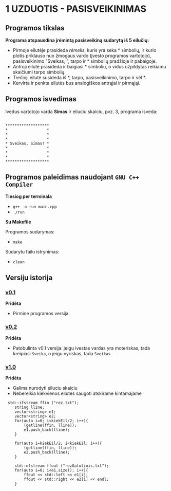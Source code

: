 # 1 UZDUOTIS - PASISVEIKINIMAS
## Programos tikslas

**Programa atspausdina įrėmintą pasisveikiną sudarytą iš 5 eilučių:**
- Pirmoje eilutėje prasideda _rėmelis_, kuris yra seka * simbolių, ir kurio plotis priklauso nuo žmogaus vardo (įvesto programos vartotojo), pasisveikinimo ”Sveikas, ”, tarpo ir * simbolių pradžioje ir pabaigoje.
- Antroji eilutė prasideda ir baigiasi * simboliu, o vidus užpildytas reikiamu skaičiumi tarpo simbolių.
- Trečioji eilutė susideda iš *, tarpo, pasisveikinimo, tarpo ir vėl *.
- Kervirta ir penkta eilutės bus analogiškos antrąjai ir pirmąjąi.

## Programos isvedimas 
Ivedus vartotojo varda **Simas** ir eiluciu skaiciu, pvz. 3, programa isveda:

```shell

*******************
*                 *
*                 *
*                 *
* Sveikas, Simas! *
*                 *
*                 *
*                 *
*******************
```

## Programos paleidimas naudojant `GNU C++ Compiler`
**Tiesiog per terminala**
- `g++ -o run main.cpp `
- `./run`

**Su Makefile**

Programos sudarymas:
- `make`

Sudarytu failu istrynimas:
- `clean`

## Versiju istorija

### [v0.1](https://github.com/simassimonas/ObjProg-1uzd/releases/tag/v0.1)
**Pridėta**
- Pirmine programos versija
### [v0.2](https://github.com/simassimonas/ObjProg-1uzd/releases/tag/v0.2)
**Pridėta**
- Patobulinta v0.1 versija: jeigu ivestas vardas yra moteriskas, tada kreipiasi `Sveika`, o jeigu vyriskas, tada `Sveikas`
### [v1.0](https://github.com/simassimonas/ObjProg-1uzd/releases/tag/v1.0)
**Pridėta**
- Galima nurodyti eiluciu skaiciu
- Nebereikia kiekvienos eilutes saugoti atskirame kintamajame

```shell
 std::ifstream ffin ("rez.txt");
    string lline;
    vector<string> e1;
    vector<string> e2;
    for(auto i=0; i<kiekEil/2; i++){
        (getline(ffin, lline));
        e1.push_back(lline);
    }

    for(auto i=kiekEil/2; i<kiekEil; i++){
        (getline(ffin, lline));
        e2.push_back(lline);
    }

    std::ofstream ffout ("rezGalutinis.txt");
    for(auto i=0; i<e1.size(); i++){
        ffout << std::left << e1[i];
        ffout << std::right << e2[i] << endl;
    }

```
